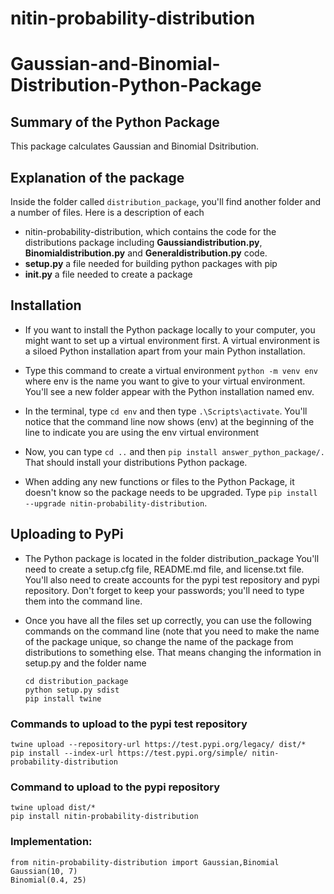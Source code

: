 # nitin-probability-distribution
# Gaussian-and-Binomial-Distribution-Python-Package

## Summary of the Python Package
This package calculates Gaussian and Binomial Dsitribution.

## Explanation of the package
Inside the folder called `distribution_package`, you'll find another folder and a number of files. Here is a description of each
- nitin-probability-distribution, which contains the code for the distributions package including **Gaussiandistribution.py**, **Binomialdistribution.py** and **Generaldistribution.py** code.
- **setup.py** a file needed for building python packages with pip
- **__init__.py** a file needed to create a package

## Installation
- If you want to install the Python package locally to your computer, you might want to set up a virtual environment first. A virtual environment is a siloed Python installation apart from your main Python installation. 
- Type this command to create a virtual environment `python -m venv env` where env is the name you want to give to your virtual environment. You'll see a new folder appear with the Python installation named env.
- In the terminal, type `cd env` and then type `.\Scripts\activate`. You'll notice that the command line now shows (env) at the beginning of the line to indicate you are using the env virtual environment
- Now, you can type `cd ..` and then `pip install answer_python_package/.` That should install your distributions Python package.

- When adding any new functions or files to the Python Package, it doesn't know so the package needs to be upgraded. Type `pip install --upgrade nitin-probability-distribution`.

## Uploading to PyPi
- The Python package is located in the folder distribution_package
You'll need to create a setup.cfg file, README.md file, and license.txt file. You'll also need to create accounts for the pypi test repository and pypi repository. 
Don't forget to keep your passwords; you'll need to type them into the command line.

- Once you have all the files set up correctly, you can use the following commands on the command line (note that you need to make the name of the package unique, so change the name of the package from distributions to something else. That means changing the information in setup.py and the folder name

  `cd distribution_package` <br />
  `python setup.py sdist` <br />
  `pip install twine` <br />

### Commands to upload to the pypi test repository
  `twine upload --repository-url https://test.pypi.org/legacy/ dist/*` <br />
  `pip install --index-url https://test.pypi.org/simple/ nitin-probability-distribution` <br />

### Command to upload to the pypi repository
  `twine upload dist/*` <br />
  `pip install nitin-probability-distribution` <br />
  
### Implementation:
`from nitin-probability-distribution import Gaussian,Binomial` <br />
`Gaussian(10, 7)` <br />
`Binomial(0.4, 25)` <br />
